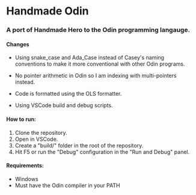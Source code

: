 # Handmade Odin
### A port of Handmade Hero to the Odin programming langauge.

#### Changes
- Using snake_case and Ada_Case instead of Casey's naming conventions to make it more conventional with other Odin programs.

- No pointer arithmetic in Odin so I am indexing with multi-pointers instead.

- Code is formatted using the OLS formatter.

- Using VSCode build and debug scripts.

#### How to run:
1. Clone the repository.
2. Open in VSCode.
3. Create a "build/" folder in the root of the repository.
4. Hit F5 or run the "Debug" configuration in the "Run and Debug" panel.

#### Requirements:
- Windows
- Must have the Odin compiler in your PATH